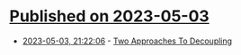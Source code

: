 # [Published on 2023-05-03](index.md)

* [2023-05-03, 21:22:06](https://lobste.rs/s/rvyork/two_approaches_decoupling) - [Two Approaches To Decoupling](https://htmx.org/essays/two-approaches-to-decoupling/)
